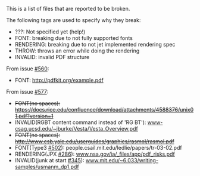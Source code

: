 This is a list of files that are reported to be broken.

The following tags are used to specify why they break:

* ???: Not specified yet (help!)
* FONT: breaking due to not fully supported fonts
* RENDERING: breaking due to not jet implemented rendering spec
* THROW: throws an error while doing the rendering
* INVALID: invalid PDF structure

From issue [#560](https://github.com/andreasgal/pdf.js/issues/560):

* FONT: http://pdfkit.org/example.pdf

From issue [#577](https://github.com/andreasgal/pdf.js/issues/577):

* <del>FONT(no spaces): https://docs.rice.edu/confluence/download/attachments/4588376/unix01.pdf?version=1</del>
* INVALID(RGBT content command instead of 'RG BT'): www-csag.ucsd.edu/~jburke/Vesta/Vesta_Overview.pdf
* <del>FONT(no spaces): http://www.csb.yale.edu/userguides/graphics/rasmol/rasmol.pdf</del>
* FONT(Type3 [#502](https://github.com/andreasgal/pdf.js/issues/502)): people.csail.mit.edu/ledlie/papers/tr-03-02.pdf
* RENDERING(JPX [#286](https://github.com/andreasgal/pdf.js/issues/286)): www.nsa.gov/ia/_files/app/pdf_risks.pdf
* INVALID(junk at start [#345](https://github.com/andreasgal/pdf.js/issues/345)): www.mit.edu/~6.033/writing-samples/usmanm_dp1.pdf